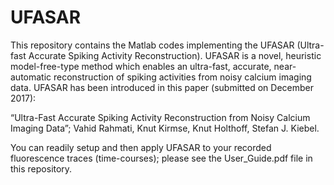 # UFASAR
This repository contains the Matlab codes implementing the UFASAR (Ultra-fast Accurate Spiking Activity Reconstruction). UFASAR is a novel, heuristic model-free-type method which enables an ultra-fast, accurate, near-automatic reconstruction of spiking activities from noisy calcium imaging data. UFASAR has been introduced in this paper (submitted on December 2017): 

“Ultra-Fast Accurate Spiking Activity Reconstruction from Noisy Calcium Imaging Data”; Vahid Rahmati, Knut Kirmse, Knut Holthoff, Stefan J. Kiebel.

You can readily setup and then apply UFASAR to your recorded fluorescence traces (time-courses); please see the User_Guide.pdf file in this repository. 

